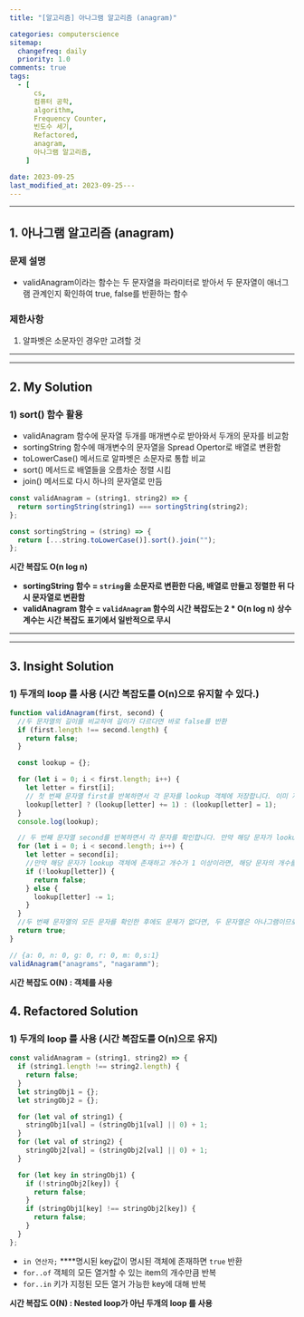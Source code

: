 ```yaml
---
title: "[알고리즘] 아나그램 알고리즘 (anagram)"

categories: computerscience
sitemap:
  changefreq: daily
  priority: 1.0
comments: true
tags:
  - [
      cs,
      컴퓨터 공학,
      algorithm,
      Frequency Counter,
      빈도수 세기,
      Refactored,
      anagram,
      아나그램 알고리즘,
    ]

date: 2023-09-25
last_modified_at: 2023-09-25---
---
```


---

## 1. 아나그램 **알고리즘 (anagram)**

### 문제 설명

- validAnagram이라는 함수는 두 문자열을 파라미터로 받아서 두 문자열이 애너그램 관계인지 확인하여 true, false를 반환하는 함수

### 제한사항

1. 알파벳은 소문자인 경우만 고려할 것

---

---

## 2. My **Solution**

### 1) sort() 함수 활용

- validAnagram 함수에 문자열 두개를 매개변수로 받아와서 두개의 문자를 비교함
- sortingString 함수에 매개변수의 문자열을 Spread Opertor로 배열로 변환함
- toLowerCase() 메서드로 알파벳은 소문자로 통합 비교
- sort() 메서드로 배열들을 오름차순 정렬 시킴
- join() 메서드로 다시 하나의 문자열로 만듬

```jsx
const validAnagram = (string1, string2) => {
  return sortingString(string1) === sortingString(string2);
};

const sortingString = (string) => {
  return [...string.toLowerCase()].sort().join("");
};
```

**시간 복잡도 O(n log n)**

- **sortingString 함수 = `string`을 소문자로 변환한 다음, 배열로 만들고 정렬한 뒤 다시 문자열로 변환함**
- **validAnagram 함수 = `validAnagram` 함수의 시간 복잡도는 2 \* O(n log n) 상수 계수는 시간 복잡도 표기에서 일반적으로 무시**

---

---

## 3. Insight **Solution**

### 1) **두개의 loop 를 사용** (**시간 복잡도를 O(n)으로 유지할 수 있다.**)

```jsx
function validAnagram(first, second) {
  //두 문자열의 길이를 비교하여 길이가 다르다면 바로 false를 반환
  if (first.length !== second.length) {
    return false;
  }

  const lookup = {};

  for (let i = 0; i < first.length; i++) {
    let letter = first[i];
    // 첫 번째 문자열 first를 반복하면서 각 문자를 lookup 객체에 저장합니다. 이미 저장된 문자라면 해당 문자의 개수를 1 증가시키고, 처음 나타나는 문자라면 개수를 1로 설정
    lookup[letter] ? (lookup[letter] += 1) : (lookup[letter] = 1);
  }
  console.log(lookup);

  // 두 번째 문자열 second를 반복하면서 각 문자를 확인합니다. 만약 해당 문자가 lookup 객체에 없거나 개수가 0이라면, 아나그램이 아니므로 false를 반환
  for (let i = 0; i < second.length; i++) {
    let letter = second[i];
    //만약 해당 문자가 lookup 객체에 존재하고 개수가 1 이상이라면, 해당 문자의 개수를 1 감소
    if (!lookup[letter]) {
      return false;
    } else {
      lookup[letter] -= 1;
    }
  }
  //두 번째 문자열의 모든 문자를 확인한 후에도 문제가 없다면, 두 문자열은 아나그램이므로 true를 반환합니다.
  return true;
}

// {a: 0, n: 0, g: 0, r: 0, m: 0,s:1}
validAnagram("anagrams", "nagaramm");
```

**시간 복잡도 O(N) : 객체를 사용**

## 4. Refactored **Solution**

### 1) **두개의 loop 를 사용** (**시간 복잡도를 O(n)으로 유지**)

```jsx
const validAnagram = (string1, string2) => {
  if (string1.length !== string2.length) {
    return false;
  }
  let stringObj1 = {};
  let stringObj2 = {};

  for (let val of string1) {
    stringObj1[val] = (stringObj1[val] || 0) + 1;
  }
  for (let val of string2) {
    stringObj2[val] = (stringObj2[val] || 0) + 1;
  }

  for (let key in stringObj1) {
    if (!stringObj2[key]) {
      return false;
    }
    if (stringObj1[key] !== stringObj2[key]) {
      return false;
    }
  }
};
```

- `in 연산자;` \*\*\*\*명시된 key값이 명시된 객체에 존재하면 `true` 반환
- `for..of` 객체의 모든 열거할 수 있는 item의 개수만큼 반복
- `for..in` 키가 지정된 모든 열거 가능한 key에 대해 반복

**시간 복잡도 O(N) : Nested loop가 아닌 두개의 loop 를 사용**

